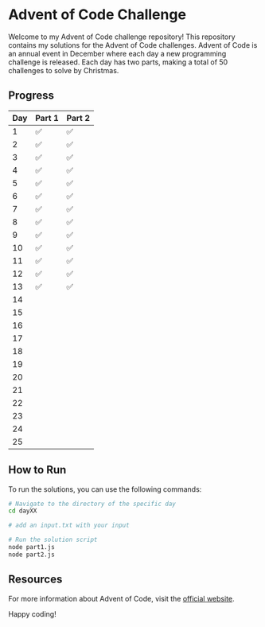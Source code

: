 # Advent of Code Challenge

Welcome to my Advent of Code challenge repository! This repository contains my solutions for the Advent of Code challenges. Advent of Code is an annual event in December where each day a new programming challenge is released. Each day has two parts, making a total of 50 challenges to solve by Christmas.

## Progress

| Day | Part 1 | Part 2 |
| --- | ------ | ------ |
| 1   | ✅     | ✅     |
| 2   | ✅     | ✅     |
| 3   | ✅     | ✅     |
| 4   | ✅     | ✅     |
| 5   | ✅     | ✅     |
| 6   | ✅     | ✅     |
| 7   | ✅     | ✅     |
| 8   | ✅     | ✅     |
| 9   | ✅     | ✅     |
| 10  | ✅     | ✅     |
| 11  | ✅     | ✅     |
| 12  | ✅     | ✅     |
| 13  | ✅     | ✅     |
| 14  |        |        |
| 15  |        |        |
| 16  |        |        |
| 17  |        |        |
| 18  |        |        |
| 19  |        |        |
| 20  |        |        |
| 21  |        |        |
| 22  |        |        |
| 23  |        |        |
| 24  |        |        |
| 25  |        |        |

## How to Run

To run the solutions, you can use the following commands:

```sh
# Navigate to the directory of the specific day
cd dayXX

# add an input.txt with your input

# Run the solution script
node part1.js
node part2.js
```

## Resources

For more information about Advent of Code, visit the [official website](https://adventofcode.com/).

Happy coding!
